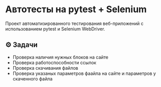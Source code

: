 # Автотесты на pytest + Selenium
Проект автоматизированного тестирования веб-приложений с использованием pytest и Selenium WebDriver.

## ⚙️ Задачи
- Проверка наличия нужных блоков на сайте
- Проверка работоспособности ссылок
- Проверка скачивания файлов
- Проверка указаных параметров фаайла на сайте и параметров у скаченного файла 
